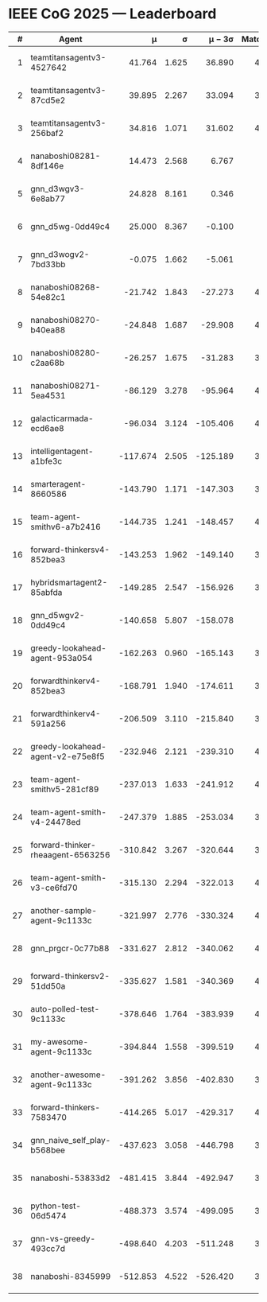 # IEEE CoG 2025 — Leaderboard

| # | Agent | μ | σ | μ − 3σ | Matches | Updated |
|---:|---|---:|---:|---:|---:|---|
| 1 | teamtitansagentv3-4527642 | 41.764 | 1.625 | 36.890 | 4376 | 2025-08-29 17:28 |
| 2 | teamtitansagentv3-87cd5e2 | 39.895 | 2.267 | 33.094 | 3880 | 2025-08-29 17:28 |
| 3 | teamtitansagentv3-256baf2 | 34.816 | 1.071 | 31.602 | 4376 | 2025-08-29 17:28 |
| 4 | nanaboshi08281-8df146e | 14.473 | 2.568 | 6.767 | 146 | 2025-08-29 17:28 |
| 5 | gnn_d3wgv3-6e8ab77 | 24.828 | 8.161 | 0.346 | 118 | 2025-08-29 17:28 |
| 6 | gnn_d5wg-0dd49c4 | 25.000 | 8.367 | -0.100 | 80 | 2025-08-29 17:28 |
| 7 | gnn_d3wogv2-7bd33bb | -0.075 | 1.662 | -5.061 | 164 | 2025-08-29 17:28 |
| 8 | nanaboshi08268-54e82c1 | -21.742 | 1.843 | -27.273 | 4280 | 2025-08-29 17:28 |
| 9 | nanaboshi08270-b40ea88 | -24.848 | 1.687 | -29.908 | 4420 | 2025-08-29 17:28 |
| 10 | nanaboshi08280-c2aa68b | -26.257 | 1.675 | -31.283 | 3818 | 2025-08-29 17:28 |
| 11 | nanaboshi08271-5ea4531 | -86.129 | 3.278 | -95.964 | 4538 | 2025-08-29 17:28 |
| 12 | galacticarmada-ecd6ae8 | -96.034 | 3.124 | -105.406 | 4280 | 2025-08-29 17:28 |
| 13 | intelligentagent-a1bfe3c | -117.674 | 2.505 | -125.189 | 3836 | 2025-08-29 17:28 |
| 14 | smarteragent-8660586 | -143.790 | 1.171 | -147.303 | 3452 | 2025-08-29 17:28 |
| 15 | team-agent-smithv6-a7b2416 | -144.735 | 1.241 | -148.457 | 4480 | 2025-08-29 17:28 |
| 16 | forward-thinkersv4-852bea3 | -143.253 | 1.962 | -149.140 | 3266 | 2025-08-29 17:28 |
| 17 | hybridsmartagent2-85abfda | -149.285 | 2.547 | -156.926 | 3605 | 2025-08-29 17:28 |
| 18 | gnn_d5wgv2-0dd49c4 | -140.658 | 5.807 | -158.078 | 120 | 2025-08-29 17:28 |
| 19 | greedy-lookahead-agent-953a054 | -162.263 | 0.960 | -165.143 | 3912 | 2025-08-29 17:28 |
| 20 | forwardthinkerv4-852bea3 | -168.791 | 1.940 | -174.611 | 3208 | 2025-08-29 17:28 |
| 21 | forwardthinkerv4-591a256 | -206.509 | 3.110 | -215.840 | 3649 | 2025-08-29 17:28 |
| 22 | greedy-lookahead-agent-v2-e75e8f5 | -232.946 | 2.121 | -239.310 | 4104 | 2025-08-29 17:28 |
| 23 | team-agent-smithv5-281cf89 | -237.013 | 1.633 | -241.912 | 4380 | 2025-08-29 17:28 |
| 24 | team-agent-smith-v4-24478ed | -247.379 | 1.885 | -253.034 | 3938 | 2025-08-29 17:28 |
| 25 | forward-thinker-rheaagent-6563256 | -310.842 | 3.267 | -320.644 | 3622 | 2025-08-29 17:28 |
| 26 | team-agent-smith-v3-ce6fd70 | -315.130 | 2.294 | -322.013 | 4698 | 2025-08-29 17:28 |
| 27 | another-sample-agent-9c1133c | -321.997 | 2.776 | -330.324 | 4480 | 2025-08-29 17:28 |
| 28 | gnn_prgcr-0c77b88 | -331.627 | 2.812 | -340.062 | 4190 | 2025-08-29 17:28 |
| 29 | forward-thinkersv2-51dd50a | -335.627 | 1.581 | -340.369 | 4022 | 2025-08-29 17:28 |
| 30 | auto-polled-test-9c1133c | -378.646 | 1.764 | -383.939 | 4480 | 2025-08-29 17:28 |
| 31 | my-awesome-agent-9c1133c | -394.844 | 1.558 | -399.519 | 4580 | 2025-08-29 17:28 |
| 32 | another-awesome-agent-9c1133c | -391.262 | 3.856 | -402.830 | 3900 | 2025-08-29 17:28 |
| 33 | forward-thinkers-7583470 | -414.265 | 5.017 | -429.317 | 4300 | 2025-08-29 17:28 |
| 34 | gnn_naive_self_play-b568bee | -437.623 | 3.058 | -446.798 | 3720 | 2025-08-29 17:28 |
| 35 | nanaboshi-53833d2 | -481.415 | 3.844 | -492.947 | 3140 | 2025-08-29 17:28 |
| 36 | python-test-06d5474 | -488.373 | 3.574 | -499.095 | 3630 | 2025-08-29 17:28 |
| 37 | gnn-vs-greedy-493cc7d | -498.640 | 4.203 | -511.248 | 3280 | 2025-08-29 17:28 |
| 38 | nanaboshi-8345999 | -512.853 | 4.522 | -526.420 | 3420 | 2025-08-29 17:28 |
